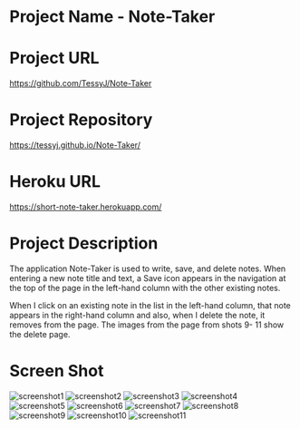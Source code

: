 # Project Name - Note-Taker

# Project URL

https://github.com/TessyJ/Note-Taker

# Project Repository

https://tessyj.github.io/Note-Taker/

# Heroku URL

https://short-note-taker.herokuapp.com/

# Project Description

The application Note-Taker is used to write, save, and delete notes.
When entering a new note title and text, a Save icon appears in the navigation at the top of the page in the left-hand column with the other existing notes.

When I click on an existing note in the list in the left-hand column, that note appears in the right-hand column and also, when I delete the note, it removes from the page.
The images from the page from shots 9- 11 show the delete page.

# Screen Shot

![screenshot1](images/shot1.png)
![screenshot2](images/shot2.png)
![screenshot3](images/shot3.png)
![screenshot4](images/shot4.png)
![screenshot5](images/shot5.png)
![screenshot6](images/shot6.png)
![screenshot7](images/shot7.png)
![screenshot8](images/shot8.png)
![screenshot9](images/shot9.png)
![screenshot10](images/shot10.png)
![screenshot11](images/shot11.png)
